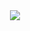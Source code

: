 <div align="center">
  <img src="https://readme-typing-svg.herokuapp.com?font=Playfair+Display&weight=500&color=213555&size=24&lines=Hello!,+I'm+Chaimaa+Chouhaibi;I'm+a+Web+and+mobile+Developer;Be+Welcome!+😊" />
</div>
